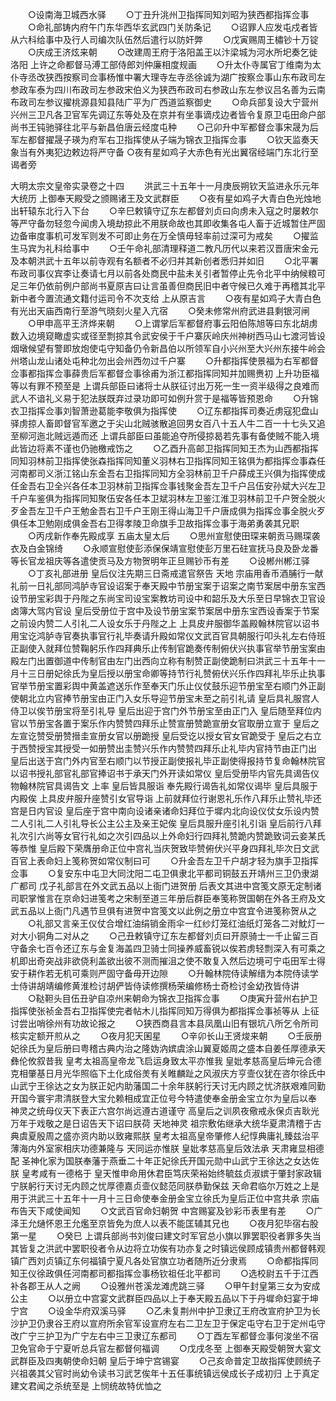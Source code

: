 <!-- { "loadSidebar": true } -->
　　○设南海卫城西水驿
　　○丁丑升洮州卫指挥同知刘昭为狭西都指挥佥事
　　○命礼部铸内府午门东华西华玄武四门关防条记
　　○诏罪人应发屯戍者皆从六科给事中及行人司编次队伍然后遣行以防奸弊
　　○戊寅赐周王橚钞十万锭
　　○庆成王济炫来朝
　　○改建周王府于洛阳盖王以汴梁城为河水所圯奏乞徙洛阳  上许之命都督马溥工部侍郎刘仲廉相度规画
　　○升太仆寺属官丁维南为太仆寺丞改狭西按察司佥事杨惟中署大理寺左寺丞徐诚为湖广按察佥事山东布政司左参政车泰为四川布政司左参政宋伯义为狭西布政司右参政山东左参议吕名善为云南布政司左参议擢桃源县知县陆广平为广西道监察御史
　　○命兵部复设大宁营州兴州三卫凡各卫官军先调辽东等处及在京并有坐事谪戍边者皆令复原卫屯田命户部尚书王钝驰驿往北平与新昌伯唐云经度屯种
　　○己卯升中军都督佥事宋晟为后军左都督擢晟子瑛为府军右卫指挥使从子端为锦衣卫指挥佥事
　　○钦天监奏天象当有外夷犯边敕边将严守备
○夜有星如鸡子大赤色有光出翼宿经端门东北行至谒者旁


大明太宗文皇帝实录卷之十四
　　洪武三十五年十一月庚辰朔钦天监进永乐元年大统历  上御奉天殿受之颁赐诸王及文武群臣
　　○夜有星如鸡子大青白色光烛地出轩辕东北行入下台
　　○辛巳敕镇守辽东左都督刘贞曰向虏未入寇之时屡敕尔等严守备勿轻忽今闻虏入境劫掠此不用朕命故也其即收集各屯人畜于近城暂住严固边备审度事机可发军则发不可即止务在万全慎毋轻率前过深可为戒矣
　　○擢监生马宾为礼科给事中
　　○壬午命礼部清理释道二教凡历代以来若汉晋唐宋金元及本朝洪武十五年以前寺观有名额者不必归并其新创者悉归并如旧
　　○北平署布政司事仪宾李让奏请七月以前各处商民中盐未关引者暂停止先令北平中纳候粮可足三年仍依前例户部尚书夏原吉曰让言虽善但商民旧中者守候已久难于再稽其北平新中者今置流通文籍付运司令不次支给  上从原吉言
　　○夜有星如鸡子大青白色有光出天庙西南行至游气晓刻火星入亢宿
　　○癸未修常州府武进县剩银河闸
　　○甲申高平王济烨来朝
　　○上谓掌后军都督府事云阳伯陈旭等曰东北胡虏数入边境窥瞰虚实或径至剽掠其令武安侯于千户寨灰岭庆州神树西马山七渡河皆设烟墩候望有警即放炮使屯守知备仍令新昌伯以所领军自小兴州至大兴州东接牛岭会州塔山龙山诸处屯种北勿出会州西勿过千户寨
　　○升都指挥使景福为右军都督佥事都指挥佥事薛贵后军都督佥事徐甫为浙江都指挥同知并加赐赉初  上升功臣福等以有罪不预至是  上谓兵部臣曰诸将士从朕征讨出万死一生一资半级得之良难而武人不谙礼义易于犯法朕既弃过录功即可如例升赏于是福等皆预恩命
　　○升锦衣卫指挥佥事刘智萧逊葛能李敬俱为指挥使
　　○辽东都指挥司奏近虏寇犯盘山驿虏掠人畜即督官军邀之于尖山北贼骇散追回男女百八十五人牛二百一十七头又追至柳河迤北贼远遁而还  上谓兵部臣曰虽能追夺所侵掠曷若先事有备使贼不能入境此皆边将素不谨也仍驰檄戒饬之
　　○乙酉升高邮卫指挥同知王杰为山西都指挥同知羽林前卫指挥使张森指挥同知董义羽林右卫指挥同知王铭俱为都指挥佥事森任河南都司义浙江铭山东金吾右卫指挥同知方全羽林前卫千户薛成王兴俱为指挥使成任金吾右卫全兴各任本卫羽林前卫指挥佥事钱聚金吾左卫千户吕伍安孙斌大兴左卫千户车鉴俱为指挥同知聚伍安各任本卫斌羽林左卫鉴江淮卫羽林前卫千户贺全脱火歹金吾左卫千户王勉金吾右卫千户王刚王得山海卫千户唐成俱为指挥佥事全脱火歹俱任本卫勉刚成俱金吾右卫得孝陵卫命旗手卫故指挥佥事于海弟勇袭其兄职
　　○丙戌新作奉先殿成享  五庙太皇太后
　　○思州宣慰使田琛来朝贡马赐琛袭衣及白金锦绮
　　○永顺宣慰使彭添保保靖宣慰使彭万里石砫宣抚马良及卧龙番等长官龙祖庆等各遣使贡马及方物贺明年正旦赐钞币有差
　　○设郴州郴江驿
　　○丁亥礼部进册  皇后仪注先期三日斋戒遣官祭告  天地  宗庙用香币酒脯行一献礼前一日礼部同鸿胪寺官设诏案于奉天殿中节册宝案于诏案之南节案居中册东宝西设节册宝彩舆于丹陛之东尚宝司设宝案教坊司设中和韶乐及大乐至日早锦衣卫官设卤簿大驾内官设  皇后受册位于宫中及设节册宝案节案居中册东宝西设香案于节案之前设内赞二人引礼二人设女乐于丹陛之上  上具皮弁服御华盖殿翰林院官以诏书用宝讫鸿胪寺官奏执事官行礼毕奏请升殿如常仪文武百官具朝服行叩头礼左右侍班正副使入就拜位赞鞠躬乐作四拜典乐止传制官跪奏传制俯伏兴执事官举节册宝案由殿左门出置御道中传制官由左门出西向立称有制赞正副使跪制曰洪武三十五年十一月十三日册妃徐氏为皇后授以册宝命卿等持节行礼赞俯伏兴乐作四拜礼毕乐止执事官举节册宝置彩舆中黄盖遮送乐作至奉天门乐止仪仗鼓乐迎节册宝至右顺门外正副使朝北立内官捧节册宝由正门入女乐导迎节册宝未至之前引礼请  皇后具礼服宫人侍卫以俟节册宝将至引礼导  皇后出迎于宫门外节册宝至由正门入  皇后随至拜位内官以节册宝各置于案乐作内赞赞四拜乐止赞宣册赞跪宣册女官取册立宣于  皇后之左宣讫赞受册赞搢圭宣册女官以册跪授  皇后受讫以授女官女官跪受于  皇后之右立于西赞授宝其授受一如册赞出圭赞兴乐作内赞赞四拜乐止礼毕内官持节由正门出  皇后出送于宫门外内官至右顺门以节授正副使报礼毕正副使得报持节复命翰林院官以诏书授礼部官礼部官捧诏书于承天门外开读如常仪  皇后受册毕内官先具谒告仪物翰林院官具谒告文  上率  皇后皆具服诣  奉先殿行谒告礼如常仪谒毕  皇后具服于内殿俟  上具皮弁服升座赞引女官导诣  上前就拜位行谢恩礼乐作八拜乐止赞礼毕还宫是日内官设  皇后座于宫中南向设诸亲诸命妇拜位于墀内北向设仪仗女乐设内赞二人引礼二人引礼导长公主公主及亲王妃俟  皇后具服升座引礼引诣  皇后前行八拜礼次引六尚等女官行礼如之次引四品以上外命妇行四拜礼赞跪内赞跪致词云妾某氏等恭惟  皇后殿下荣膺册命正位中宫礼当庆贺致毕赞俯伏兴平身四拜礼毕次日文武百官上表命妇上笺称贺如常仪制曰可
　　○升金吾左卫千户胡才轻为旗手卫指挥佥事
　　○复安东中屯卫大同沈阳二屯卫俱隶北平都司铜鼓五开靖州三卫仍隶湖广都司  戊子礼部言在外文武五品以上衙门进贺册  后表文其进中宫笺文原无定制诸司职掌惟言在京命妇进笺考之宋制至道三年册后群臣奉笺称贺国朝在外各王府及文武五品以上衙门凡遇节旦俱有进贺中宫笺文以此例之册立中宫宜令进笺称贺从之
　　○礼部又言亲王仪仗合增红油绢销金雨伞一红纱灯笼红油纸灯笼各二对魫灯一对大小铜角二对从之
　　○己丑敕镇守辽东左都督刘贞曰开原骑士一千止留三百守备余七百令还辽东与金复海盖四卫骑士同操养威畜锐以俟若虏轻剽深入有可乘之机即出奇突战非欲侥利盖欲出彼不测而摧沮之使不敢复入然后边境可宁屯田军士得安于耕作若无机可乘则严固守备毋开边隙
　　○升翰林院侍读解缙为本院侍读学士侍讲胡靖编修黄淮检讨胡俨皆侍读修撰杨荣编修杨士奇检讨金幼孜皆侍讲
　　○鞑靼头目伍丑驴自凉州来朝命为锦衣卫指挥佥事
　　○庚寅升营州右护卫指挥使张祯金吾右卫指挥使完者帖木儿指挥同知万得俱为都指挥佥事祯等从  上征讨尝出哨徐州有功故论报之
　　○狭西商县言本县凤凰山旧有银坑八所乞令所司核实定额开煎从之
　　○夜月犯天囷星
　　○辛卯长山王贤焌来朝
　　○壬辰册妃徐氏为皇后册曰粤稽古典内治之隆妫汭嫔虞涂山翼夏姬周之盛本自姜任厚德承天彝伦攸叙昔我  皇考太祖高皇帝龙飞启运身致太平亦惟我  皇妣孝慈高皇后坤元合德克相肇基日月光华照临下土化成俗羙有关睢麟趾之风淑庆方亨壸仪犹在咨尔徐氏中山武宁王徐达之女为朕正妃内助藩国二十余年朕躬行天讨无内顾之忧济朕艰难同勤开国今寰宇肃清朕登大宝允赖相成宜正位号今特遣使奉金册金宝立尔为皇后以奉  神灵之统母仪天下表正六宫尔尚远遵古道谨守  高皇后之训夙夜儆戒永保贞吉耿光万年于戏敬之是日诏告天下诏曰朕荷  天地神灵  祖宗敷佑继承大统华夏肃清稽于古典虞夏殷周之盛亦资内助以致雍熙朕  皇考太祖高皇帝肇修人纪惇典庸礼臻兹治平薄海内外室家相庆功德兼隆与  天同运亦惟朕  皇妣孝慈高皇后效法承  天肃雍显相德配  圣神化家为国朕奉藩于燕垂二十年正妃徐氏开国元勋中山武宁王徐达之女达佐朕  皇考咸有一德格于  皇天惟申命用休君臣笃庆荣裕始终毓兹贞淑嫔于肇封家政辑宁朕躬行天讨无内顾之忧厚德嘉贞壸仪懿范同朕恭勤保兹  天命君临尔万姓之上是用于洪武三十五年十一月十三日命使奉金册金宝立徐氏为皇后正位中宫共承  宗庙布告天下咸使闻知
　　○文武百官命妇朝贺  中宫赐宴及钞彩币表里有差
　　○广泽王允熥怀恩王允爁至京皆免为庶人以表不能匡辅其兄也
　　○夜月犯毕宿右股第一星
　　○癸巳  上谓兵部尚书刘俊曰建文时军官总小旗以罪罢职役者罪多失当其皆复之洪武中罢职役者令从边将立功俟有功亦复之时镇远侯顾成镇贵州都督韩观镇广西刘贞镇辽东何福镇宁夏凡各处官旗立功者随所近分隶焉
　　○命都指挥同知王仪徐政俱任河南都司都指挥佥事杨钦祖任北平都司
　　○选校尉五千于江西补各郡王从人之阙
　　○设雅州苍溪龙滩虎跳三驿
　　○甲午封皇第三女为安成公主
　　○以册立中宫宴文武群臣四品以上于奉天殿五品以下于丹墀命妇宴于坤宁宫
　　○设金华府双溪马驿
　　○乙未复荆州中护卫隶辽王府改宣府护卫为长沙护卫仍隶谷王府以宣府所余官军设宣府左右二卫左卫于保定屯守右卫于定州屯守改广宁三护卫为广宁左右中三卫隶辽东都司
　　○丁酉左军都督佥事何浚坐不宿卫免官命于宁夏听总兵官左都督何福调
　　○戊戌冬至  上御奉天殿受朝贺大宴文武群臣及四夷朝使命妇朝  皇后于坤宁宫锡宴
　　○己亥命普定卫故指挥使顾统子兴祖袭其父官时尚幼令读书习武艺俟年十五任事统镇远侯成长子成初归  上于真定建文君闻之杀统至是  上悯统故特优恤之

